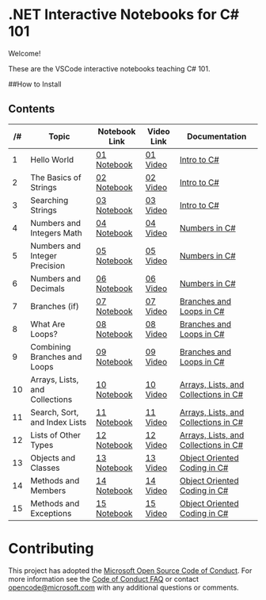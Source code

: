 # .NET Interactive Notebooks for C# 101

Welcome!

These are the VSCode interactive notebooks teaching C# 101.

##How to Install

## Contents

/# | Topic                         | Notebook Link         | Video Link | Documentation 
---|-------------------------------|-----------------------|------------|--------------
1  | Hello World                   | [01 Notebook](https://tinyurl.com/cssharp101-notebook1) | [01 Video](https://www.youtube.com/watch?v=KT2VR7m19So&list=PLdo4fOcmZ0oVxKLQCHpiUWun7vlJJvUiN&index=2) | [Intro to C#](https://docs.microsoft.com/dotnet/csharp/tour-of-csharp/tutorials/hello-world?WT.mc_id=csharpnotebook-35129-website)
2  | The Basics of Strings         | [02 Notebook](vscode://ms-dotnettools.dotnet-interactive-vscode/openNotebook?url=https://raw.githubusercontent.com/csharp-notebooks/main/csharp-101/02-The%20Basics%20of%20String.dib) | [02 Video](https://www.youtube.com/watch?v=JSpC7Cz64h0&list=PLdo4fOcmZ0oVxKLQCHpiUWun7vlJJvUiN&index=3) | [Intro to C#](https://docs.microsoft.com/dotnet/csharp/tour-of-csharp/tutorials/hello-world?WT.mc_id=Educationalcsharp-c9-scottha)
3  | Searching Strings             | [03 Notebook](vscode://ms-dotnettools.dotnet-interactive-vscode/openNotebook?url=https://raw.githubusercontent.com/csharp-notebooks/main/csharp-101/03-Searching%20Strings.dib) | [03 Video](https://www.youtube.com/watch?v=JL30gSE3WaQ&list=PLdo4fOcmZ0oVxKLQCHpiUWun7vlJJvUiN&index=4) | [Intro to C#](https://docs.microsoft.com/dotnet/csharp/tour-of-csharp/tutorials/hello-world?WT.mc_id=Educationalcsharp-c9-scottha)
4  | Numbers and Integers Math     | [04 Notebook](vscode://ms-dotnettools.dotnet-interactive-vscode/openNotebook?url=https://raw.githubusercontent.com/csharp-notebooks/main/csharp-101/04-Numbers%20and%20Integer%20Math.dib) | [04 Video](https://www.youtube.com/watch?v=jEE0pWTq54U&list=PLdo4fOcmZ0oVxKLQCHpiUWun7vlJJvUiN&index=5) | [Numbers in C#](https://docs.microsoft.com/dotnet/csharp/tour-of-csharp/tutorials/numbers-in-csharp?WT.mc_id=Educationalcsharp-c9-scottha)
5  | Numbers and Integer Precision | [05 Notebook](vscode://ms-dotnettools.dotnet-interactive-vscode/openNotebook?url=https://raw.githubusercontent.com/csharp-notebooks/main/csharp-101/05-Numbers%20and%20Integer%20Precision.dib) | [05 Video](https://www.youtube.com/watch?v=31EmPADtv4w&list=PLdo4fOcmZ0oVxKLQCHpiUWun7vlJJvUiN&index=6) | [Numbers in C#](https://docs.microsoft.com/dotnet/csharp/tour-of-csharp/tutorials/numbers-in-csharp?WT.mc_id=Educationalcsharp-c9-scottha)
6  | Numbers and Decimals          | [06 Notebook](vscode://ms-dotnettools.dotnet-interactive-vscode/openNotebook?url=https://raw.githubusercontent.com/csharp-notebooks/main/csharp-101/06-Numbers%20and%20Decimals.dib) | [06 Video](https://www.youtube.com/watch?v=kdKcpF9roeU&list=PLdo4fOcmZ0oVxKLQCHpiUWun7vlJJvUiN&index=7) | [Numbers in C#](https://docs.microsoft.com/dotnet/csharp/tour-of-csharp/tutorials/numbers-in-csharp?WT.mc_id=Educationalcsharp-c9-scottha)
7  | Branches (if)                 | [07 Notebook](vscode://ms-dotnettools.dotnet-interactive-vscode/openNotebook?url=https://raw.githubusercontent.com/csharp-notebooks/main/csharp-101/07-Branches%20(if).dib) | [07 Video](https://www.youtube.com/watch?v=y4OTe8LSokg&list=PLdo4fOcmZ0oVxKLQCHpiUWun7vlJJvUiN&index=8) | [Branches and Loops in C#](https://docs.microsoft.com/dotnet/csharp/tour-of-csharp/tutorials/branches-and-loops-local?WT.mc_id=Educationalcsharp-c9-scottha)
8  | What Are Loops?               | [08 Notebook](vscode://ms-dotnettools.dotnet-interactive-vscode/openNotebook?url=https://raw.githubusercontent.com/csharp-notebooks/main/csharp-101/08-What%20Are%20Loops.dib) | [08 Video](https://www.youtube.com/watch?v=z31m5Up_gSQ&list=PLdo4fOcmZ0oVxKLQCHpiUWun7vlJJvUiN&index=10) | [Branches and Loops in C#](https://docs.microsoft.com/dotnet/csharp/tour-of-csharp/tutorials/branches-and-loops-local?WT.mc_id=Educationalcsharp-c9-scottha)
9  | Combining Branches and Loops  | [09 Notebook](vscode://ms-dotnettools.dotnet-interactive-vscode/openNotebook?url=https://raw.githubusercontent.com/csharp-notebooks/main/csharp-101/09-Combining%20Branches%20and%20Loop.dib) | [09 Video](https://www.youtube.com/watch?v=qK7tUpaOXi8&list=PLdo4fOcmZ0oVxKLQCHpiUWun7vlJJvUiN&index=11) | [Branches and Loops in C#](https://docs.microsoft.com/dotnet/csharp/tour-of-csharp/tutorials/branches-and-loops-local?WT.mc_id=Educationalcsharp-c9-scottha)
10 | Arrays, Lists, and Collections| [10 Notebook](vscode://ms-dotnettools.dotnet-interactive-vscode/openNotebook?url=https://raw.githubusercontent.com/csharp-notebooks/main/csharp-101/10-Arrays%2C%20Lists%2C%20and%20Collections.dib) | [10 Video](https://www.youtube.com/watch?v=qLeF_wpnVto&list=PLdo4fOcmZ0oVxKLQCHpiUWun7vlJJvUiN&index=12) | [Arrays, Lists, and Collections in C#](https://docs.microsoft.com/dotnet/csharp/tour-of-csharp/tutorials/arrays-and-collections?WT.mc_id=Educationalcsharp-c9-scottha)
11 | Search, Sort, and Index Lists | [11 Notebook](vscode://ms-dotnettools.dotnet-interactive-vscode/openNotebook?url=https://raw.githubusercontent.com/csharp-notebooks/main/csharp-101/11-%20Search%2C%20Sort%2C%20and%20Index%20Lists.dib) | [11 Video](https://www.youtube.com/watch?v=NJ5ghiutzfY&list=PLdo4fOcmZ0oVxKLQCHpiUWun7vlJJvUiN&index=13) | [Arrays, Lists, and Collections in C#](https://docs.microsoft.com/dotnet/csharp/tour-of-csharp/tutorials/arrays-and-collections?WT.mc_id=Educationalcsharp-c9-scottha)
12 | Lists of Other Types          | [12 Notebook](vscode://ms-dotnettools.dotnet-interactive-vscode/openNotebook?url=https://raw.githubusercontent.com/csharp-notebooks/main/csharp-101/12-Lists%20of%20Other%20Types.dib) | [12 Video](https://www.youtube.com/watch?v=oIQdb93xewE&list=PLdo4fOcmZ0oVxKLQCHpiUWun7vlJJvUiN&index=14) | [Arrays, Lists, and Collections in C#](https://docs.microsoft.com/dotnet/csharp/tour-of-csharp/tutorials/arrays-and-collections?WT.mc_id=Educationalcsharp-c9-scottha)
13 | Objects and Classes           | [ 13 Notebook](vscode://ms-dotnettools.dotnet-interactive-vscode/openNotebook?url=https://raw.githubusercontent.com/csharp-notebooks/main/csharp-101/13-Objects%20and%20Classes.dib)| [13 Video](https://www.youtube.com/watch?v=TzgxcAiHCWA&list=PLdo4fOcmZ0oVxKLQCHpiUWun7vlJJvUiN&index=16) | [Object Oriented Coding in C#](https://docs.microsoft.com/dotnet/csharp/fundamentals/tutorials/classes?WT.mc_id=Educationalcsharp-c9-scottha)
14 | Methods and Members           | [14 Notebook](vscode://ms-dotnettools.dotnet-interactive-vscode/openNotebook?url=https://raw.githubusercontent.com/csharp-notebooks/main/csharp-101/14-Methods%20and%20Members.dib) | [14 Video](https://www.youtube.com/watch?v=xLhm3bEG__c&list=PLdo4fOcmZ0oVxKLQCHpiUWun7vlJJvUiN&index=17) | [Object Oriented Coding in C#](https://docs.microsoft.com/dotnet/csharp/fundamentals/tutorials/classes?WT.mc_id=Educationalcsharp-c9-scottha)
15 | Methods and Exceptions        | [15 Notebook](vscode://ms-dotnettools.dotnet-interactive-vscode/openNotebook?url=https://raw.githubusercontent.com/csharp-notebooks/main/csharp-101/15-Methods%20and%20Exceptions.dib) | [15 Video](https://www.youtube.com/watch?v=8YsoBBiVVzQ&list=PLdo4fOcmZ0oVxKLQCHpiUWun7vlJJvUiN&index=18) | [Object Oriented Coding in C#](https://docs.microsoft.com/dotnet/csharp/fundamentals/tutorials/classes?WT.mc_id=Educationalcsharp-c9-scottha)




# Contributing

This project has adopted the [Microsoft Open Source Code of Conduct](https://opensource.microsoft.com/codeofconduct/). For more information see the [Code of Conduct FAQ](https://opensource.microsoft.com/codeofconduct/faq/) or contact [opencode@microsoft.com](mailto:opencode@microsoft.com) with any additional questions or comments.
